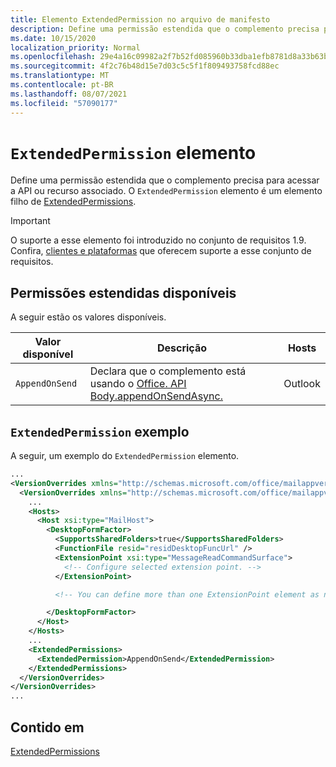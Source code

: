 ```yaml
---
title: Elemento ExtendedPermission no arquivo de manifesto
description: Define uma permissão estendida que o complemento precisa para acessar a API ou recurso associado.
ms.date: 10/15/2020
localization_priority: Normal
ms.openlocfilehash: 29e4a16c09982a2f7b52fd085960b33dba1efb8781d8a33b63bf138a571ef00e
ms.sourcegitcommit: 4f2c76b48d15e7d03c5c5f1f809493758fcd88ec
ms.translationtype: MT
ms.contentlocale: pt-BR
ms.lasthandoff: 08/07/2021
ms.locfileid: "57090177"
---
```

# <a name="extendedpermission-element"></a>`ExtendedPermission` elemento

Define uma permissão estendida que o complemento precisa para acessar a API ou recurso associado. O `ExtendedPermission` elemento é um elemento filho de [ExtendedPermissions](extendedpermissions.md).

> [!IMPORTANT]
> O suporte a esse elemento foi introduzido no conjunto de requisitos 1.9. Confira, [clientes e plataformas](../../reference/requirement-sets/outlook-api-requirement-sets.md#requirement-sets-supported-by-exchange-servers-and-outlook-clients) que oferecem suporte a esse conjunto de requisitos.

## <a name="available-extended-permissions"></a>Permissões estendidas disponíveis

A seguir estão os valores disponíveis.

|Valor disponível|Descrição|Hosts|
|---|---|---|
|`AppendOnSend`|Declara que o complemento está usando o [Office. API Body.appendOnSendAsync.](/javascript/api/outlook/office.body?view=outlook-js-preview&preserve-view=true#appendOnSendAsync_data__options__callback_)|Outlook|

## <a name="extendedpermission-example"></a>`ExtendedPermission` exemplo

A seguir, um exemplo do `ExtendedPermission` elemento.

```XML
...
<VersionOverrides xmlns="http://schemas.microsoft.com/office/mailappversionoverrides" xsi:type="VersionOverridesV1_0">
  <VersionOverrides xmlns="http://schemas.microsoft.com/office/mailappversionoverrides/1.1" xsi:type="VersionOverridesV1_1">
    ...
    <Hosts>
      <Host xsi:type="MailHost">
        <DesktopFormFactor>
          <SupportsSharedFolders>true</SupportsSharedFolders>
          <FunctionFile resid="residDesktopFuncUrl" />
          <ExtensionPoint xsi:type="MessageReadCommandSurface">
            <!-- Configure selected extension point. -->
          </ExtensionPoint>

          <!-- You can define more than one ExtensionPoint element as needed. -->

        </DesktopFormFactor>
      </Host>
    </Hosts>
    ...
    <ExtendedPermissions>
      <ExtendedPermission>AppendOnSend</ExtendedPermission>
    </ExtendedPermissions>
  </VersionOverrides>
</VersionOverrides>
...
```

## <a name="contained-in"></a>Contido em

[ExtendedPermissions](extendedpermissions.md)
